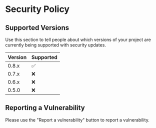 # Security Policy

## Supported Versions

Use this section to tell people about which versions of your project are
currently being supported with security updates.

| Version | Supported          |
| ------- | ------------------ |
| 0.8.x   | :white_check_mark: |
| 0.7.x   | :x:                |
| 0.6.x   | :x: 
| 0.5.0   | :x:                |

## Reporting a Vulnerability

Please use the "Report a vulnerability" button to report a vulnerability.
